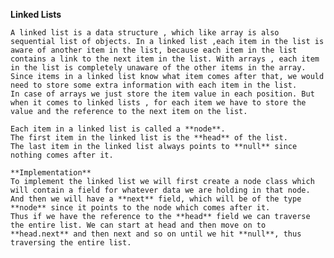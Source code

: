 **Linked Lists**

    A linked list is a data structure , which like array is also sequential list of objects. In a linked list ,each item in the list is aware of another item in the list, because each item in the list contains a link to the next item in the list. With arrays , each item in the list is completely unaware of the other items in the array.
    Since items in a linked list know what item comes after that, we would need to store some extra information with each item in the list.
    In case of arrays we just store the item value in each position. But when it comes to linked lists , for each item we have to store the value and the reference to the next item on the list. 

    Each item in a linked list is called a **node**.
    The first item in the linked list is the **head** of the list. 
    The last item in the linked list always points to **null** since nothing comes after it. 
    
    **Implementation**
    To implement the linked list we will first create a node class which will contain a field for whatever data we are holding in that node. And then we will have a **next** field, which will be of the type **node** since it points to the node which comes after it. 
    Thus if we have the reference to the **head** field we can traverse the entire list. We can start at head and then move on to **head.next** and then next and so on until we hit **null**, thus traversing the entire list.
